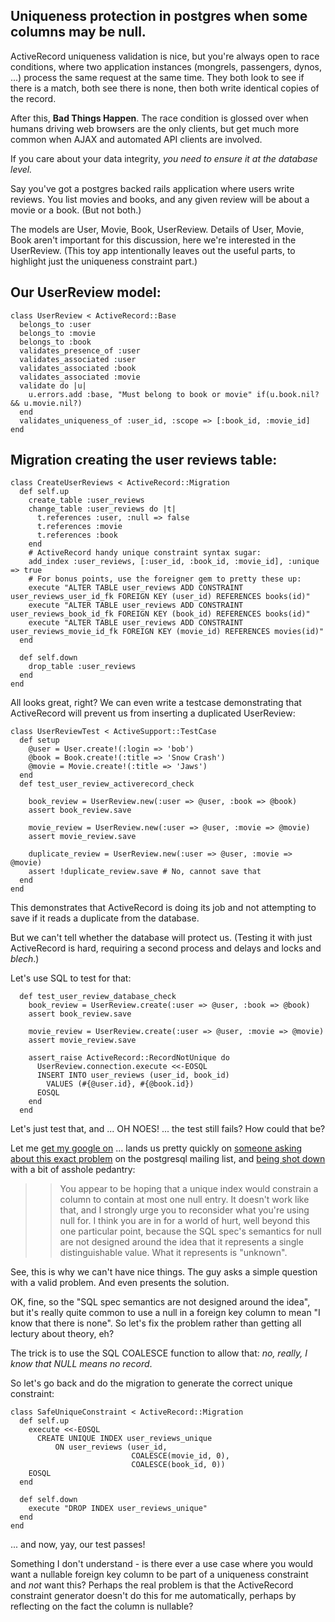 Uniqueness protection in postgres when some columns may be null.
----------

ActiveRecord uniqueness validation is nice, but you're always open to race conditions, where two application instances (mongrels, passengers, dynos, ...) process the same request at the same time.  They both look to see if there is a match, both see there is none, then both write identical copies of the record.

After this, **Bad Things Happen**.  The race condition is glossed over when humans driving web browsers are the only clients, but get much more common when AJAX and automated API clients are involved.

If you care about your data integrity, _you need to ensure it at the database level._

Say you've got a postgres backed rails application where users write reviews.  You list movies and books, and any given review will be about a movie or a book.  (But not both.) 

The models are User, Movie, Book, UserReview.  Details of User, Movie, Book aren't important for this discussion, here we're interested in the UserReview. (This toy app intentionally leaves out the useful parts, to highlight just the uniqueness constraint part.)

Our UserReview model:
--

    class UserReview < ActiveRecord::Base
      belongs_to :user
      belongs_to :movie
      belongs_to :book
      validates_presence_of :user
      validates_associated :user
      validates_associated :book
      validates_associated :movie
      validate do |u|
        u.errors.add :base, "Must belong to book or movie" if(u.book.nil? && u.movie.nil?)
      end
      validates_uniqueness_of :user_id, :scope => [:book_id, :movie_id]
    end

Migration creating the user reviews table:
--
    class CreateUserReviews < ActiveRecord::Migration
      def self.up
        create_table :user_reviews
        change_table :user_reviews do |t|
          t.references :user, :null => false
          t.references :movie
          t.references :book
        end
        # ActiveRecord handy unique constraint syntax sugar:
        add_index :user_reviews, [:user_id, :book_id, :movie_id], :unique => true
        # For bonus points, use the foreigner gem to pretty these up:
        execute "ALTER TABLE user_reviews ADD CONSTRAINT user_reviews_user_id_fk FOREIGN KEY (user_id) REFERENCES books(id)"
        execute "ALTER TABLE user_reviews ADD CONSTRAINT user_reviews_book_id_fk FOREIGN KEY (book_id) REFERENCES books(id)"
        execute "ALTER TABLE user_reviews ADD CONSTRAINT user_reviews_movie_id_fk FOREIGN KEY (movie_id) REFERENCES movies(id)"
      end
    
      def self.down
        drop_table :user_reviews
      end
    end

All looks great, right?  We can even write a testcase demonstrating that ActiveRecord will prevent us from inserting a duplicated UserReview:

    class UserReviewTest < ActiveSupport::TestCase
      def setup
        @user = User.create!(:login => 'bob')
        @book = Book.create!(:title => 'Snow Crash')
        @movie = Movie.create!(:title => 'Jaws')
      end
      def test_user_review_activerecord_check
        
        book_review = UserReview.new(:user => @user, :book => @book)
        assert book_review.save
    
        movie_review = UserReview.new(:user => @user, :movie => @movie)
        assert movie_review.save
    
        duplicate_review = UserReview.new(:user => @user, :movie => @movie)
        assert !duplicate_review.save # No, cannot save that
      end
    end

This demonstrates that ActiveRecord is doing its job and not attempting to save if it reads a duplicate from the database.  

But we can't tell whether the database will protect us.  (Testing it with just ActiveRecord is hard, requiring a second process and delays and locks and _blech_.)

Let's use SQL to test for that:


      def test_user_review_database_check
        book_review = UserReview.create(:user => @user, :book => @book)
        assert book_review.save
    
        movie_review = UserReview.create(:user => @user, :movie => @movie)
        assert movie_review.save
    
        assert_raise ActiveRecord::RecordNotUnique do
          UserReview.connection.execute <<-EOSQL
          INSERT INTO user_reviews (user_id, book_id)
            VALUES (#{@user.id}, #{@book.id})
          EOSQL
        end
      end

Let's just test that, and ... OH NOES! ... the test still fails?  How could that be?  

Let me [get my google on](http://www.google.com/search?hl=en&btnI=I%27m+Feeling+Lucky&pws=0&q=psql+create+unique+index+coalesce) ... lands us pretty quickly on [someone asking about this exact problem](http://archives.postgresql.org/pgsql-sql/2007-07/msg00156.php) on the postgresql mailing list, and [being shot down](http://archives.postgresql.org/pgsql-sql/2007-07/msg00162.php) with a bit of asshole pedantry:

>> You appear to be hoping that a unique index would constrain a column to
>> contain at most one null entry.  It doesn't work like that, and I
>> strongly urge you to reconsider what you're using null for.  I think you
>> are in for a world of hurt, well beyond this one particular point,
>> because the SQL spec's semantics for null are not designed around the
>> idea that it represents a single distinguishable value.  What it
>> represents is "unknown".


See, this is why we can't have nice things.  The guy asks a simple question with a valid problem.  And even presents the solution.

OK, fine, so the "SQL spec semantics are not designed around the idea", but it's really quite common to use a null in a foreign key column to mean "I know that there is none".  So let's fix the problem rather than getting all lectury about theory, eh?

The trick is to use the SQL COALESCE function to allow that: _no, really, I know that NULL means no record_.

So let's go back and do the migration to generate the correct unique constraint:

    class SafeUniqueConstraint < ActiveRecord::Migration
      def self.up
        execute <<-EOSQL
          CREATE UNIQUE INDEX user_reviews_unique 
              ON user_reviews (user_id, 
                               COALESCE(movie_id, 0), 
                               COALESCE(book_id, 0))
        EOSQL
      end
    
      def self.down
        execute "DROP INDEX user_reviews_unique"
      end
    end

... and now, yay, our test passes!

Something I don't understand - is there ever a use case where you would want a nullable foreign key column to be part of a uniqueness constraint and *not* want this?  Perhaps the real problem is that the ActiveRecord constraint generator doesn't do this for me automatically, perhaps by reflecting on the fact the column is nullable?
